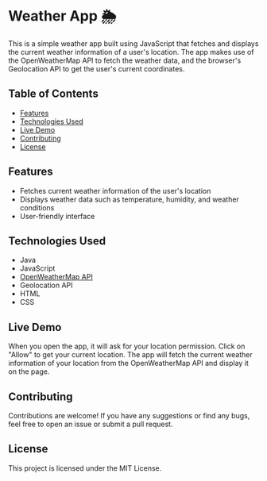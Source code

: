 # Weather App 🌦️

This is a simple weather app built using JavaScript that fetches and displays the current weather information of a user's location. The app makes use of the OpenWeatherMap API to fetch the weather data, and the browser's Geolocation API to get the user's current coordinates.

## Table of Contents

- [Features](#features)
- [Technologies Used](#technologies-used)
- [Live Demo](#live-demo)
- [Contributing](#contributing)
- [License](#license)

## Features

- Fetches current weather information of the user's location
- Displays weather data such as temperature, humidity, and weather conditions
- User-friendly interface

## Technologies Used

- Java
- JavaScript
- [OpenWeatherMap API](https://openweathermap.org/)
- Geolocation API
- HTML
- CSS

## Live Demo

When you open the app, it will ask for your location permission. Click on "Allow" to get your current location. The app will fetch the current weather information of your location from the OpenWeatherMap API and display it on the page.

## Contributing

Contributions are welcome! If you have any suggestions or find any bugs, feel free to open an issue or submit a pull request.

## License

This project is licensed under the MIT License.
